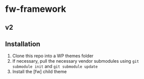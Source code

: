 # fw-framework

## v2

## Installation

1. Clone this repo into a WP themes folder
2. If necessary, pull the necessary vendor submodules using `git submodule init` and `git submodule update`
3. Install the [fw] child theme